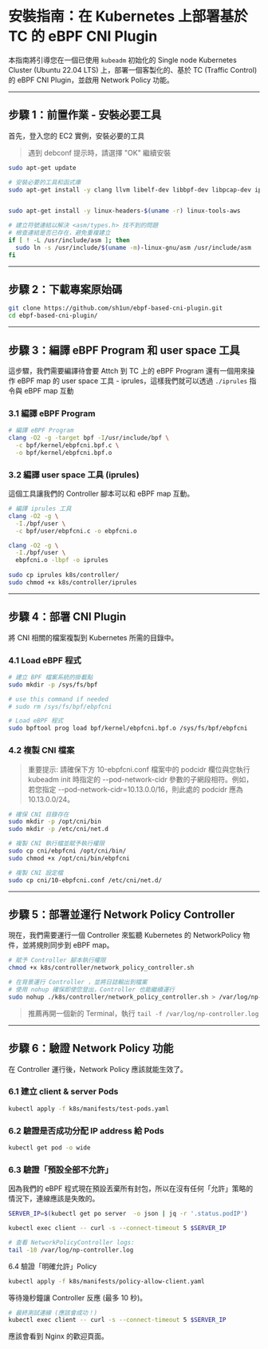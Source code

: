 # 安裝指南：在 Kubernetes 上部署基於 TC 的 eBPF CNI Plugin

本指南將引導您在一個已使用 `kubeadm` 初始化的 Single node Kubernetes Cluster (Ubuntu 22.04 LTS) 上，部署一個客製化的、基於 TC (Traffic Control) 的 eBPF CNI Plugin，並啟用 Network Policy 功能。

---

## 步驟 1：前置作業 - 安裝必要工具

首先，登入您的 EC2 實例，安裝必要的工具

> 遇到 debconf 提示時，請選擇 "OK" 繼續安裝

```bash
sudo apt-get update

# 安裝必要的工具和函式庫
sudo apt-get install -y clang llvm libelf-dev libbpf-dev libpcap-dev iproute2 jq bridge-utils wget tar build-essential make


sudo apt-get install -y linux-headers-$(uname -r) linux-tools-aws

# 建立符號連結以解決 <asm/types.h> 找不到的問題
# 檢查連結是否已存在，避免重複建立
if [ ! -L /usr/include/asm ]; then
  sudo ln -s /usr/include/$(uname -m)-linux-gnu/asm /usr/include/asm
fi
```

---

## 步驟 2：下載專案原始碼

```bash
git clone https://github.com/sh1un/ebpf-based-cni-plugin.git
cd ebpf-based-cni-plugin/
```

---

## 步驟 3：編譯 eBPF Program 和 user space 工具

這步驟，我們需要編譯待會要 Attch 到 TC 上的 eBPF Program
還有一個用來操作 eBPF map 的 user space 工具 - iprules，這樣我們就可以透過 `./iprules` 指令與 eBPF map 互動

### 3.1 編譯 eBPF Program

```bash
# 編譯 eBPF Program
clang -O2 -g -target bpf -I/usr/include/bpf \
  -c bpf/kernel/ebpfcni.bpf.c \
  -o bpf/kernel/ebpfcni.bpf.o
```

### 3.2 編譯 user space 工具 (iprules)

這個工具讓我們的 Controller 腳本可以和 eBPF map 互動。

```bash
# 編譯 iprules 工具
clang -O2 -g \
  -I./bpf/user \
  -c bpf/user/ebpfcni.c -o ebpfcni.o

clang -O2 -g \
  -I./bpf/user \
  ebpfcni.o -lbpf -o iprules
  
sudo cp iprules k8s/controller/
sudo chmod +x k8s/controller/iprules
```

---

## 步驟 4：部署 CNI Plugin

將 CNI 相關的檔案複製到 Kubernetes 所需的目錄中。

### 4.1 Load eBPF 程式

```bash
# 建立 BPF 檔案系統的掛載點
sudo mkdir -p /sys/fs/bpf

# use this command if needed
# sudo rm /sys/fs/bpf/ebpfcni

# Load eBPF 程式
sudo bpftool prog load bpf/kernel/ebpfcni.bpf.o /sys/fs/bpf/ebpfcni
```

### 4.2 複製 CNI 檔案

> 重要提示: 請確保下方 10-ebpfcni.conf 檔案中的 podcidr 欄位與您執行 kubeadm init 時指定的 --pod-network-cidr 參數的子網段相符。例如，若您指定 --pod-network-cidr=10.13.0.0/16，則此處的 podcidr 應為 10.13.0.0/24。

```bash
# 確保 CNI 目錄存在
sudo mkdir -p /opt/cni/bin
sudo mkdir -p /etc/cni/net.d

# 複製 CNI 執行檔並賦予執行權限
sudo cp cni/ebpfcni /opt/cni/bin/
sudo chmod +x /opt/cni/bin/ebpfcni

# 複製 CNI 設定檔
sudo cp cni/10-ebpfcni.conf /etc/cni/net.d/
```

---

## 步驟 5：部署並運行 Network Policy Controller

現在，我們需要運行一個 Controller 來監聽 Kubernetes 的 NetworkPolicy 物件，並將規則同步到 eBPF map。

```bash
# 賦予 Controller 腳本執行權限
chmod +x k8s/controller/network_policy_controller.sh

# 在背景運行 Controller ，並將日誌輸出到檔案
# 使用 nohup 確保即使您登出，Controller 也能繼續運行
sudo nohup ./k8s/controller/network_policy_controller.sh > /var/log/np-controller.log 2>&1 &
```

> 推薦再開一個新的 Terminal，執行 `tail -f /var/log/np-controller.log`

---

## 步驟 6：驗證 Network Policy 功能

在 Controller 運行後，Network Policy 應該就能生效了。

### 6.1 建立 client & server Pods

```bash
kubectl apply -f k8s/manifests/test-pods.yaml
```

### 6.2 驗證是否成功分配 IP address 給 Pods

```bash
kubectl get pod -o wide
```

### 6.3 驗證「預設全部不允許」

因為我們的 eBPF 程式現在預設丟棄所有封包，所以在沒有任何「允許」策略的情況下，連線應該是失敗的。

```bash
SERVER_IP=$(kubectl get po server  -o json | jq -r '.status.podIP')

kubectl exec client -- curl -s --connect-timeout 5 $SERVER_IP
```

```bash
# 查看 NetworkPolicyController logs:
tail -10 /var/log/np-controller.log
```

6.4 驗證「明確允許」Policy

```bash
kubectl apply -f k8s/manifests/policy-allow-client.yaml
```

等待幾秒鐘讓 Controller 反應 (最多 10 秒)。

```bash
# 最終測試連線 (應該會成功！)
kubectl exec client -- curl -s --connect-timeout 5 $SERVER_IP

```

應該會看到 Nginx 的歡迎頁面。
